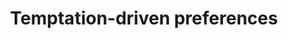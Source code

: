 ---
id_key: d2009-temptation
categories: DT
tags:
- commitment and flexibility
authors:
- Dekel, Eddie
- Lipman, Barton L
- Rustichini, Aldo
title: Temptation-driven preferences
journal: The Review of Economic Studies
vol: 76
num: 3
pages: 937-971
year: 2009
pub: Wiley-Blackwell
pdf: temptation-driven-preferences.pdf
permalink: "/papers/d2009-temptation.txt"
layout: bib
---